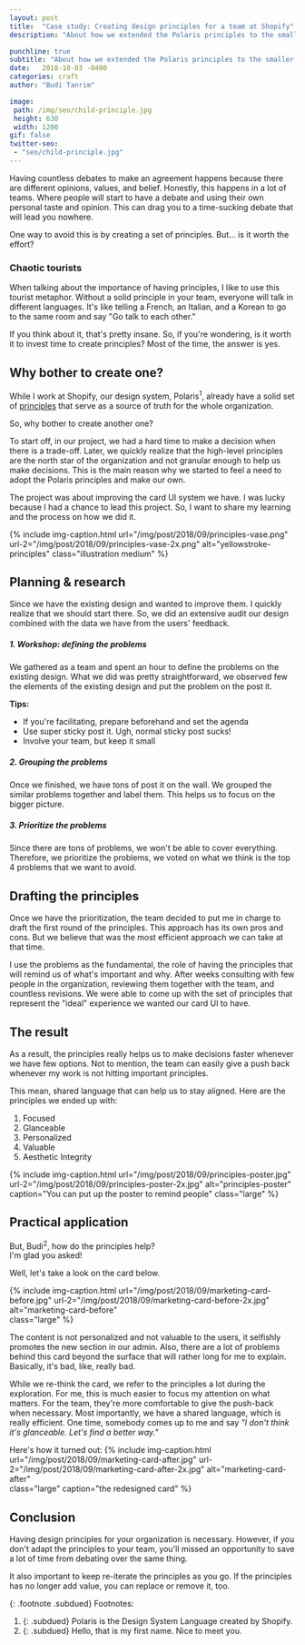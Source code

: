 ```yaml
---
layout: post
title:  "Case study: Creating design principles for a team at Shopify"
description: "About how we extended the Polaris principles to the smaller context in my project at Shopify."

punchline: true
subtitle: "About how we extended the Polaris principles to the smaller context in my project at Shopify."
date:   2018-10-03 -0400
categories: craft
author: "Budi Tanrim"

image:
 path: /img/seo/child-principle.jpg
 height: 630
 width: 1200
gif: false
twitter-seo: 
 - "seo/child-principle.jpg"
---
```


Having countless debates to make an agreement happens because there are different opinions, values, and belief. Honestly, this happens in a lot of teams. Where people will start to have a debate and using their own personal taste and opinion. This can drag you to a time-sucking debate that will lead you nowhere.

One way to avoid this is by creating a set of principles.
But... is it worth the effort?

### Chaotic tourists
When talking about the importance of having principles, I like to use this tourist metaphor. Without a solid principle in your team, everyone will talk in different languages. It's like telling a French, an Italian, and a Korean to go to the same room and say "Go talk to each other." 

If you think about it, that's pretty insane. So, if you're wondering, is it worth it to invest time to create principles? Most of the time, the answer is yes.

## Why bother to create one?
While I work at Shopify, our design system, Polaris<sup>1</sup>, already have a solid set of [principles][polaris-principles] that serve as a source of truth for the whole organization.

So, why bother to create another one?

To start off, in our project, we had a hard time to make a decision when there is a trade-off. Later, we quickly realize that the high-level principles are the north star of the organization and not granular enough to help us make decisions. This is the main reason why we started to feel a need to adopt the Polaris principles and make our own.

The project was about improving the card UI system we have. I was lucky because I had a chance to lead this project. So, I want to share my learning and the process on how we did it.

{% include img-caption.html 
url="/img/post/2018/09/principles-vase.png" 
url-2="/img/post/2018/09/principles-vase-2x.png" 
alt="yellowstroke-principles" 
class="illustration medium" %}

## Planning & research
Since we have the existing design and wanted to improve them. I quickly realize that we should start there. So, we did an extensive audit our design combined with the data we have from the users' feedback.

##### 1. Workshop: defining the problems
We gathered as a team and spent an hour to define the problems on the existing design. What we did was pretty straightforward, we observed few the elements of the existing design and put the problem on the post it.

**Tips:**
- If you're facilitating, prepare beforehand and set the agenda
- Use super sticky post it. Ugh, normal sticky post sucks!
- Involve your team, but keep it small

##### 2. Grouping the problems
Once we finished, we have tons of post it on the wall. We grouped the similar problems together and label them. This helps us to focus on the bigger picture.

##### 3. Prioritize the problems
Since there are tons of problems, we won't be able to cover everything. Therefore, we prioritize the problems, we voted on what we think is the top 4 problems that we want to avoid.

## Drafting the principles
Once we have the prioritization, the team decided to put me in charge to draft the first round of the principles. This approach has its own pros and cons. But we believe that was the most efficient approach we can take at that time.

I use the problems as the fundamental, the role of having the principles that will remind us of what's important and why. After weeks consulting with few people in the organization, reviewing them together with the team, and countless revisions. We were able to come up with the set of principles that represent the "ideal" experience we wanted our card UI to have.


## The result
As a result, the principles really helps us to make decisions faster whenever we have few options. Not to mention, the team can easily give a push back whenever my work is not hitting important principles.

This mean, shared language that can help us to stay aligned. Here are the principles we ended up with:

1. Focused
2. Glanceable
3. Personalized
4. Valuable
5. Aesthetic Integrity

{% include img-caption.html 
url="/img/post/2018/09/principles-poster.jpg" 
url-2="/img/post/2018/09/principles-poster-2x.jpg" 
alt="principles-poster" 
caption="You can put up the poster to remind people" 
class="large" %}

## Practical application
But, Budi<sup>2</sup>, how do the principles help?  
I'm glad you asked!

Well, let's take a look on the card below.

{% include img-caption.html 
url="/img/post/2018/09/marketing-card-before.jpg" 
url-2="/img/post/2018/09/marketing-card-before-2x.jpg" 
alt="marketing-card-before"  
class="large" %}

The content is not personalized and not valuable to the users, it selfishly promotes the new section in our admin. Also, there are a lot of problems behind this card beyond the surface that will rather long for me to explain. Basically, it's bad, like, really bad.

While we re-think the card, we refer to the principles a lot during the exploration. For me, this is much easier to focus my attention on what matters. For the team, they're more comfortable to give the push-back when necessary. Most importantly, we have a shared language, which is really efficient. One time, somebody comes up to me and say _"I don't think it's glanceable. Let's find a better way."_  

Here's how it turned out:
{% include img-caption.html 
url="/img/post/2018/09/marketing-card-after.jpg" 
url-2="/img/post/2018/09/marketing-card-after-2x.jpg" 
alt="marketing-card-after"  
class="large"
caption="the redesigned card" %}

## Conclusion
Having design principles for your organization is necessary. However, if you don't adapt the principles to your team, you'll missed an opportunity to save a lot of time from debating over the same thing.

It also important to keep re-iterate the principles as you go. If the principles has no longer add value, you can replace or remove it, too.

{: .footnote .subdued}
Footnotes:
1. {: .subdued} Polaris is the Design System Language created by Shopify.
2. {: .subdued} Hello, that is my first name. Nice to meet you.

[julie]: https://medium.com/the-year-of-the-looking-glass/a-matter-of-principle-4f5e6ad076bb
[polaris-principles]: https://polaris.shopify.com/guides/principles